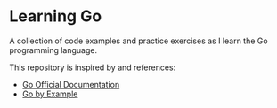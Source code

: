 # Learning Go

A collection of code examples and practice exercises as I learn the Go programming language.

This repository is inspired by and references:

* [Go Official Documentation](https://go.dev/doc/)
* [Go by Example](https://gobyexample.com/)
